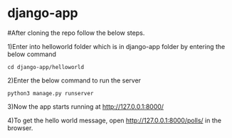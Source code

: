 # django-app

#After cloning the repo follow the below steps.

1)Enter into helloworld folder which is in django-app folder by entering the below command

```cd django-app/helloworld```

2)Enter the below command to run the server

```python3 manage.py runserver```

3)Now the app starts running at http://127.0.0.1:8000/

4)To get the hello world message, open http://127.0.0.1:8000/polls/ in the browser.
